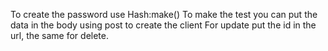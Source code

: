 To create the password use Hash:make()
To make the test you can put the data in the body using post to create the client
For update put the id in the url, the same for delete.
